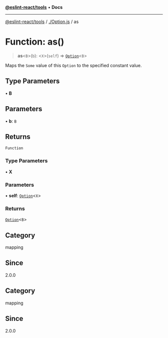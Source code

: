 [**@eslint-react/tools**](../../README.md) • **Docs**

***

[@eslint-react/tools](../../README.md) / [./Option.js](../README.md) / as

# Function: as()

> **as**\<`B`\>(`b`): \<`X`\>(`self`) => [`Option`](../type-aliases/Option.md)\<`B`\>

Maps the `Some` value of this `Option` to the specified constant value.

## Type Parameters

• **B**

## Parameters

• **b**: `B`

## Returns

`Function`

### Type Parameters

• **X**

### Parameters

• **self**: [`Option`](../type-aliases/Option.md)\<`X`\>

### Returns

[`Option`](../type-aliases/Option.md)\<`B`\>

## Category

mapping

## Since

2.0.0

## Category

mapping

## Since

2.0.0
